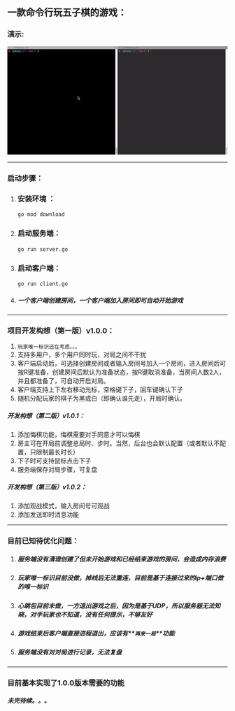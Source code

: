 ## 一款命令行玩五子棋的游戏：

### 演示:

![demo](./screenshot/demo.gif)



------

### 启动步骤：

1. ### 安装环境 ：

   ```shell
   go mod download
   ```

2. ### 启动服务端：

   ```shell
   go run server.go
   ```

3. ### 启动客户端：

   ```shell
   go run client.go
   ```

4. ##### 一个客户端创建房间，一个客户端加入房间即可自动开始游戏



------

### 项目开发构想（第一版）v1.0.0：

1. `玩家唯一标识还在考虑。。。`
2. 支持多用户，多个用户同时玩，对局之间不干扰
3. 客户端启动后，可选择创建房间或者输入房间号加入一个房间，进入房间后可按R键准备，创建房间后默认为准备状态，按R键取消准备，当房间人数2人，并且都准备了，可自动开启对局。
4. 客户端支持上下左右移动光标，空格键下子，回车键确认下子
5. 随机分配玩家的棋子为黑或白（即确认谁先走），开局时确认。

##### 开发构想（第二版）v1.0.1：

1. 添加悔棋功能，悔棋需要对手同意才可以悔棋
2. 房主可在开局前调整总局时、步时。当然，后台也会默认配置（或者默认不配置，只限制最长时长）
3. 下子时可支持鼠标点击下子
4. 服务端保存对局步骤，可复盘

##### 开发构想（第三版）v1.0.2：

1. 添加观战模式，输入房间号可观战
2. 添加发送即时消息功能



------

### 目前已知待优化问题：

1. ##### 服务端没有清理创建了但未开始游戏和已经结束游戏的房间，会造成内存浪费

2. ##### 玩家唯一标识目前没做，掉线后无法重连，目前是基于连接过来的ip+端口做的唯一标识

3. ##### 心跳包目前未做，一方退出游戏之后，因为是基于UDP，所以服务器无法知晓，对手玩家也不知道，没有任何提示，不够友好

4. ##### 游戏结束后客户端直接进程退出，应该有**`再来一局`**功能

5. ##### 服务端没有对对局进行记录，无法复盘



------

### 目前基本实现了1.0.0版本需要的功能

##### 未完待续。。。
